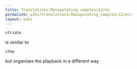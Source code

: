 ```yaml
---
title: Translations:Manipulating samples/12/en
permalink: wiki/Translations:Manipulating_samples/12/en/
layout: wiki
---
```


``` Haskell
striate
```

is similar to

``` Haskell
chop
```

but organises the playback in a different way
